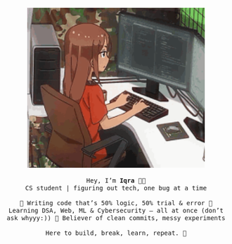 <p align="center">
  <img src="Profile.gif" alt="Profile GIF" width="80%">
  <br><br>
  <samp>
    Hey, I’m <b>Iqra</b> 👩‍💻 <br>
    CS student | figuring out tech, one bug at a time <br><br>
    🔹 Writing code that’s 50% logic, 50% trial & error  
    🔹 Learning DSA, Web, ML & Cybersecurity — all at once (don’t ask whyyy:))  
    🔹 Believer of clean commits, messy experiments  
    <br><br>
    Here to build, break, learn, repeat. 🚀
  </samp>
</p>
